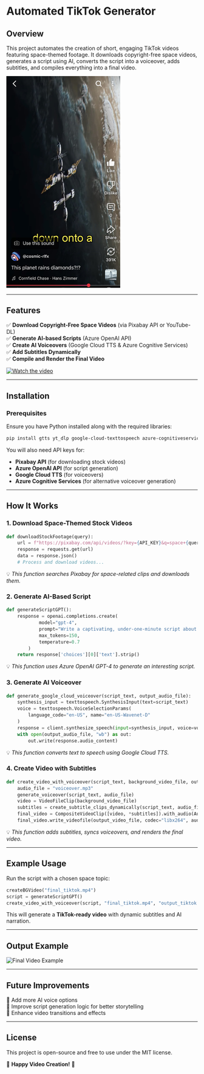 # Automated TikTok Generator

## Overview
This project automates the creation of short, engaging TikTok videos featuring space-themed footage. It downloads copyright-free space videos, generates a script using AI, converts the script into a voiceover, adds subtitles, and compiles everything into a final video.

<img src="demo.jpg" width="300">


---

## Features
✅ **Download Copyright-Free Space Videos** (via Pixabay API or YouTube-DL)  
✅ **Generate AI-based Scripts** (Azure OpenAI API)  
✅ **Create AI Voiceovers** (Google Cloud TTS & Azure Cognitive Services)  
✅ **Add Subtitles Dynamically**  
✅ **Compile and Render the Final Video**  

[![Watch the video](https://img.youtube.com/vi/CgK8PqUxZAQ/maxresdefault.jpg)](https://www.youtube.com/shorts/CgK8PqUxZAQ)


---

## Installation

### Prerequisites
Ensure you have Python installed along with the required libraries:
```sh
pip install gtts yt_dlp google-cloud-texttospeech azure-cognitiveservices-speech openai moviepy requests
```

You will also need API keys for:
- **Pixabay API** (for downloading stock videos)
- **Azure OpenAI API** (for script generation)
- **Google Cloud TTS** (for voiceovers)
- **Azure Cognitive Services** (for alternative voiceover generation)

---

## How It Works
### **1. Download Space-Themed Stock Videos**
```python
def downloadStockFootage(query):
    url = f"https://pixabay.com/api/videos/?key={API_KEY}&q=space+{query}&per_page=14"
    response = requests.get(url)
    data = response.json()
    # Process and download videos...
```
💡 *This function searches Pixabay for space-related clips and downloads them.*

### **2. Generate AI-Based Script**
```python
def generateScriptGPT():
    response = openai.completions.create(
            model="gpt-4",
            prompt="Write a captivating, under-one-minute script about space.",
            max_tokens=150,
            temperature=0.7
        )
    return response['choices'][0]['text'].strip()
```
💡 *This function uses Azure OpenAI GPT-4 to generate an interesting script.*

### **3. Generate AI Voiceover**
```python
def generate_google_cloud_voiceover(script_text, output_audio_file):
    synthesis_input = texttospeech.SynthesisInput(text=script_text)
    voice = texttospeech.VoiceSelectionParams(
        language_code="en-US", name="en-US-Wavenet-D"
    )
    response = client.synthesize_speech(input=synthesis_input, voice=voice, audio_config=audio_config)
    with open(output_audio_file, "wb") as out:
        out.write(response.audio_content)
```
💡 *This function converts text to speech using Google Cloud TTS.*

### **4. Create Video with Subtitles**
```python
def create_video_with_voiceover(script_text, background_video_file, output_video_file):
    audio_file = "voiceover.mp3"
    generate_voiceover(script_text, audio_file)
    video = VideoFileClip(background_video_file)
    subtitles = create_subtitle_clips_dynamically(script_text, audio_file, video.size)
    final_video = CompositeVideoClip([video, *subtitles]).with_audio(AudioFileClip(audio_file))
    final_video.write_videofile(output_video_file, codec="libx264", audio_codec="aac")
```
💡 *This function adds subtitles, syncs voiceovers, and renders the final video.*

---

## Example Usage
Run the script with a chosen space topic:
```python
createBGVideo("final_tiktok.mp4")
script = generateScriptGPT()
create_video_with_voiceover(script, "final_tiktok.mp4", "output_tiktok.mp4")
```
This will generate a **TikTok-ready video** with dynamic subtitles and AI narration.

---

## Output Example
![Final Video Example](https://via.placeholder.com/800x400.png?text=Final+Video+Preview)

---

## Future Improvements
🔹 Add more AI voice options  
🔹 Improve script generation logic for better storytelling  
🔹 Enhance video transitions and effects  

---

## License
This project is open-source and free to use under the MIT license.

🚀 **Happy Video Creation!** 🚀

